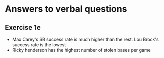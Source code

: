 # Answers to verbal questions

## Exercise 1e

* Max Carey's SB success rate is much higher than the rest.  Lou Brock's 
  success rate is the lowest
* Ricky henderson has the highest number of stolen bases per game
